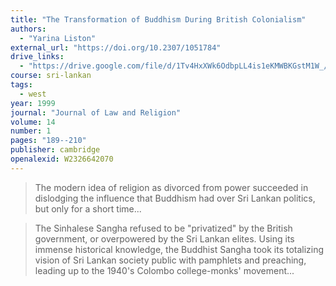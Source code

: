 ```yaml
---
title: "The Transformation of Buddhism During British Colonialism"
authors:
  - "Yarina Liston"
external_url: "https://doi.org/10.2307/1051784"
drive_links:
  - "https://drive.google.com/file/d/1Tv4HxXWk6OdbpLL4is1eKMWBKGstM1W_/view?usp=drivesdk"
course: sri-lankan
tags:
  - west
year: 1999
journal: "Journal of Law and Religion"
volume: 14
number: 1
pages: "189--210"
publisher: cambridge
openalexid: W2326642070
---
```


> The modern idea of religion as divorced from power succeeded in dislodging the influence that Buddhism had over Sri Lankan politics, but only for a short time...

> The Sinhalese Sangha refused to be "privatized" by the British
 government, or overpowered by the Sri Lankan elites. Using its
 immense historical knowledge, the Buddhist Sangha took its totalizing
 vision of Sri Lankan society public with pamphlets and preaching,
 leading up to the 1940's Colombo college-monks' movement...
 